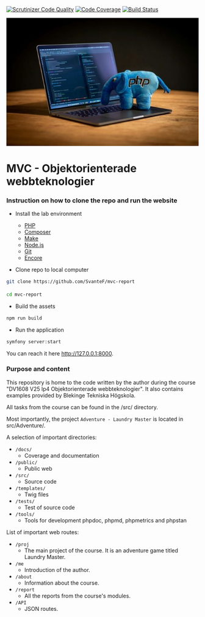 [![Scrutinizer Code Quality](https://scrutinizer-ci.com/g/SvanteF/mvc-report/badges/quality-score.png?b=main)](https://scrutinizer-ci.com/g/SvanteF/mvc-report/?branch=main) [![Code Coverage](https://scrutinizer-ci.com/g/SvanteF/mvc-report/badges/coverage.png?b=main)](https://scrutinizer-ci.com/g/SvanteF/mvc-report/?branch=main) [![Build Status](https://scrutinizer-ci.com/g/SvanteF/mvc-report/badges/build.png?b=main)](https://scrutinizer-ci.com/g/SvanteF/mvc-report/build-status/main)


![MVC](/public/img/mvc_small.jpg)

# MVC - Objektorienterade webbteknologier

### Instruction on how to clone the repo and run the website

- Install the lab environment
    - [PHP](https://dbwebb.se/kurser/mvc-v2/labbmiljo/php)
    - [Composer](https://dbwebb.se/kurser/mvc-v2/labbmiljo/php-composer)
    - [Make](https://dbwebb.se/kurser/mvc-v2/labbmiljo/make2)
    - [Node.js](https://nodejs.org/)
    - [Git](https://dbwebb.se/kurser/mvc-v2/labbmiljo/git)
    - [Encore](https://github.com/dbwebb-se/mvc/blob/main/example/symfony/README.md)

- Clone repo to local computer

```bash
git clone https://github.com/SvanteF/mvc-report

cd mvc-report

```
- Build the assets
```bash
npm run build
```

- Run the application

```bash
symfony server:start

```

You can reach it here http://127.0.0.1:8000.

### Purpose and content

This repository is home to the code written by the author during the course "DV1608 V25 lp4 Objektorienterade webbteknologier". It also contains examples provided by Blekinge Tekniska Högskola. 

All tasks from the course can be found in the /src/ directory.

Most importantly, the project `Adventure - Laundry Master` is located in src/Adventure/.

A selection of important directories:
- `/docs/`
    - Coverage and documentation
- `/public/`
    - Public web
- `/src/`
    - Source code
- `/templates/`
    - Twig files
- `/tests/`
    - Test of source code
- `/tools/`
    - Tools for development phpdoc, phpmd, phpmetrics and phpstan


List of important web routes:
- `/proj`
    - The main project of the course. It is an adventure game titled Laundry Master.
- `/me`
    - Introduction of the author.
- `/about`
    - Information about the course.
- `/report`
    - All the reports from the course's modules.
- `/API`
    - JSON routes.
